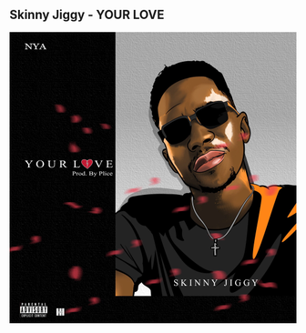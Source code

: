 ## Skinny Jiggy - YOUR LOVE

![SkinnyJiggy_YourLove](SkinnyJiggy_YourLove.JPEG)  

<a href="./SKINNY-JIGGY_YourLove.mp3" download="Skinny-Jiggy_Your-Love"></a>